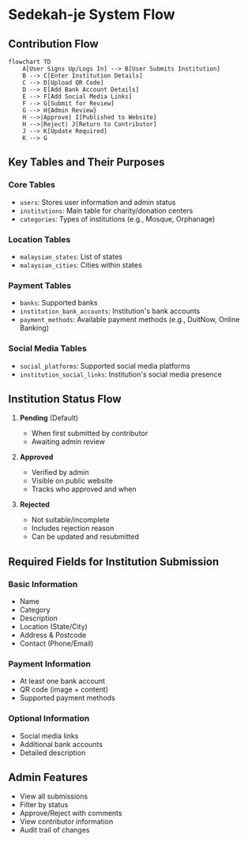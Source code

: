 # Sedekah-je System Flow

## Contribution Flow

```mermaid
flowchart TD
    A[User Signs Up/Logs In] --> B[User Submits Institution]
    B --> C[Enter Institution Details]
    C --> D[Upload QR Code]
    D --> E[Add Bank Account Details]
    E --> F[Add Social Media Links]
    F --> G[Submit for Review]
    G --> H{Admin Review}
    H -->|Approve| I[Published to Website]
    H -->|Reject| J[Return to Contributor]
    J --> K[Update Required]
    K --> G
```

## Key Tables and Their Purposes

### Core Tables
- `users`: Stores user information and admin status
- `institutions`: Main table for charity/donation centers
- `categories`: Types of institutions (e.g., Mosque, Orphanage)

### Location Tables
- `malaysian_states`: List of states
- `malaysian_cities`: Cities within states

### Payment Tables
- `banks`: Supported banks
- `institution_bank_accounts`: Institution's bank accounts
- `payment_methods`: Available payment methods (e.g., DuitNow, Online Banking)

### Social Media Tables
- `social_platforms`: Supported social media platforms
- `institution_social_links`: Institution's social media presence

## Institution Status Flow

1. **Pending** (Default)
   - When first submitted by contributor
   - Awaiting admin review

2. **Approved**
   - Verified by admin
   - Visible on public website
   - Tracks who approved and when

3. **Rejected**
   - Not suitable/incomplete
   - Includes rejection reason
   - Can be updated and resubmitted

## Required Fields for Institution Submission

### Basic Information
- Name
- Category
- Description
- Location (State/City)
- Address & Postcode
- Contact (Phone/Email)

### Payment Information
- At least one bank account
- QR code (image + content)
- Supported payment methods

### Optional Information
- Social media links
- Additional bank accounts
- Detailed description

## Admin Features
- View all submissions
- Filter by status
- Approve/Reject with comments
- View contributor information
- Audit trail of changes
